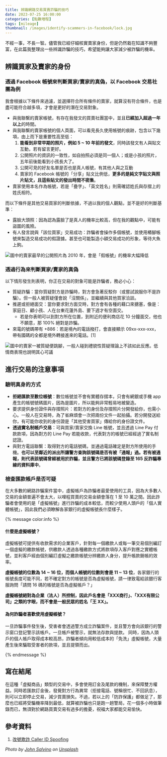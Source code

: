 ```yaml
---
title: 辨識網路交易買賣詐騙的技巧
date: 2023-07-25 16:00:00
categories: [點數哩程]
tags: [mileage]
thumbnail: /images/identify-scammers-in-facebook/lock.jpg
---
```


不經一事，不長一智。儘管我已經仔細核實賣家身份，但是仍然栽在知識不夠豐富，在此篇我整理出一些辨識詐騙的技巧，希望能夠讓大家減少被詐騙的機率。

<!-- more -->

## 辨識買家及賣家的身份


### 透過 Facebook 帳號來判斷買家/賣家的真偽，以 Facebook 交易社團為例

我會根據以下條件來過濾，並選擇符合所有條件的賣家，就算沒有符合條件，也是盡可能符合越多項，才會是更好的潛在交易對象。

* 與我聯繫的賣家帳號，有存在我發文的買賣社團當中，並且**已經加入超過一年以上**的時間。
* 與我聯繫的賣家帳號的個人頁面，可以看見長久使用帳號的痕跡，包含以下幾項，由上而下是重要性高至低：
    1. **能看到非常早期的照片，例如 5 ~ 10 年前的發文**，同時該發文有人與貼文互動，若有留言更好。
    2. 公開照片的資訊的一致性，如自拍照必須是同一個人；或是小孩的照片，五年前後能看到小孩長大了。
    3. 公開可見的好友名單是否也是真人帳號，有其他人與之互動
    4. 賣家的 Facebook 帳號的「分享」貼文比例低，**更多的是純文字貼文與照片貼文，且這些貼文的發出時間不密集**。
* 賣家使用本名作為帳號，若是「疊字」、「英文姓名」則需確認姓氏與存摺上的姓氏相符。

而以下條件是其他交易買家的判斷依據，不過以我的個人觀點，並不是好的判斷基準：

* 露臉大頭照：因為認為露臉了是真人的機率比較高，但在我的觀點中，可能有盜圖的風險。
* 有人發言說與「該位買家」交易成功：詐騙者會操作多個帳號，並使用樁腳帳號來製造交易成功的假證據。甚至也可能製造小額交易成功的形象，等待大魚上鉤。

![圖中的賣家最早的公開照片為 2010 年，會是「假帳號」的機率大幅降低](/images/identify-scammers-in-facebook/facebook-profile-example.png)

### 透過行為來判斷買家/賣家的真偽

以下情形發生則表明，你正在交易的對象可能是詐騙者，務必小心：

* 質疑詐騙：當你質疑對方是詐騙時，對方會急著反駁你（或嘗試說服你不是詐騙）。但一般人被質疑僅會說「沒關係」，並繼續與其他買家洽談。
* 推遲或拒絕面交：當你要求對方面交時，對方會有各種的藉口來搪塞，像是：家庭日、顧小孩、人在台東花蓮外島、要下週才有空面交。
    * 若是你表明可以到對方所在位置，到附近的便利商店花 10 分鐘面交，他也不願意，那 100% 絕對是詐騙。
* 來電的號碼帶有 +886：若是境內的電話撥打，會直接顯示 09xx-xxx-xxx，帶有國碼的全都是境外轉接進來的電話。[1]

![圖中的賣家一被質疑便跳腳，一般人碰到禮貌性質疑理論上不該如此反應。低情商表現也說明其心可議](/images/identify-scammers-in-facebook/scammer-talk.png)

## 進行交易的注意事項

### 驗明真身的方式

* **拒絕匯款至數位帳號**：數位帳號並不會有實體存摺本，只會有網銀或手機 app 產生的帳號號碼圖片，因為是圖片，所以能夠非常輕易地被變造。
* 要求提供身份證件與存摺照片：若對方的身份及存摺照片分開發給你，也需小心。一般人在交易時，為了省麻煩會一次把兩份文件一起拍攝。若分開發送給你，有可能你收到的身份證是「其他受害買家」傳給你的身份證文件。
* **透過實名制帳戶交易**：可與買家/賣家交換 Line 帳號，並且透過 Line Pay 付款款項，因為對方的 Line Pay 若能收款，代表對方的帳號已經經過了實名制認證。
* 與對方電話聯繫：取得對方的電話號碼，並通過電話確定是對方所使用的手機。**也可以至鄰近的派出所讓警方查詢該號碼是否有被「通報」過。若有被通報，則代表該號碼曾經被用於詐騙，並且警方已將該號碼登錄至 165 反詐騙專線的資料庫中**。

### 檢查匯款帳戶是否可疑

在大多數的網路詐騙案件當中，虛擬帳戶為詐騙者最愛使用的工具，因為大多數人交易的金額普遍不會太大，以哩程買賣的交易金額會落在 1 至 10 萬之間。因此詐騙者會使用的是「虛擬帳號」進行詐騙的成本較低，而較少使用人頭戶的「個人實體帳號」，因此我們必須瞭解各家銀行的虛擬帳號長什麼樣子。

{% message color:info %}

#### 什麼是虛擬帳號？

虛擬帳號可提供有收款需求的企業客戶，針對每一個繳款人或每一筆交易個別編訂一個虛擬的繳款帳號，供繳款人透過各種繳款方式將款項存入客戶對應之實體帳號，並利客戶經由個別編訂虛擬之繳款帳號分辨繳款人身分，提升帳款銷帳的效率。

**虛擬帳號的位數為 14 ~ 16 位，而個人帳號的位數則會是 11 ~ 13 位**，各家銀行的帳號長度可能不同，若不確定對方的帳號是否為虛擬帳號，請一律致電給該銀行客服詢問「請問 16 碼的帳號是否為虛擬帳戶？」

**虛擬帳號絕對為企業（法人）所控制，因此戶名會是「XXX商行」、「XXX有限公司」之類的字眼，而不會是一般民眾的姓名「王 XX」。**

#### 為何詐騙者喜歡使用虛擬帳號？

一旦詐騙事件發生後，受害者會透過警方成立詐騙案件，並且警方會向該銀行的警示窗口登記警示該帳戶。一旦帳戶被警示，就無法存款與提款。
同時，因為人頭戶的個人帳戶取得成本較高昂，詐騙者傾向用較低成本的「免洗」虛擬帳號，大量產生後來騙取受害者的款項，並且提領而出。

{% endmessage %}

## 寫在結尾

在這種「虛擬商品」類型的交易中，多會使用訂金及尾款的機制，來保障雙方權益。同時若匯款訂金後，發覺對方行為異常（拒接電話、號稱很忙、不回訊息），則可以立即停止交易，減少買賣損失。不過，若以上的「防詐保護」都做足了，那麼也已經將受騙機率降到最低，就算被詐騙也只是跑一趟警局，花一個多小時做筆錄而已，無須對於網路買賣交易有過多的擔憂，祝福大家都能交易愉快。

## 參考資料

1. [改號欺詐 Caller ID Spoofing](https://zh.wikipedia.org/zh-tw/%E6%94%B9%E5%8F%B7%E6%AC%BA%E8%AF%88)

*Photo by <a href="https://unsplash.com/es/@jsalvino?utm_source=unsplash&utm_medium=referral&utm_content=creditCopyText">John Salvino</a> on <a href="https://unsplash.com/photos/bqGBbLq_yfc?utm_source=unsplash&utm_medium=referral&utm_content=creditCopyText">Unsplash</a>*
